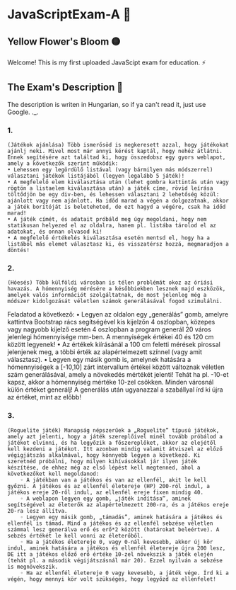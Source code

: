 # JavaScriptExam-A 🔱
## Yellow Flower's Bloom 🟡
Welcome! This is my first uploaded JavaScipt exam for education. ⚡️
## The Exam's Description 🌟
The description is writen in Hungarian, so if ya can't read it, just use Google. ._.
### 1. 
    (Játékok ajánlása) Több ismerősöd is megkeresett azzal, hogy játékokat ajánlj neki. Mivel most már annyi kérést kaptál, hogy nehéz átlátni. Ennek segítésére azt találtad ki, hogy összedobsz egy gyors weblapot, amely a következők szerint működik:
    • Lehessen egy legördülő listával (vagy bármilyen más módszerrel) választani játékok listájából (legyen legalább 5 játék)!
    • A megfelelő elem kiválasztása után (lehet gombra kattintás után vagy rögtön a listaelem kiválasztása után) a játék címe, rövid leírása töltődjön be egy div-ben, és lehessen választani 2 lehetőség közül: ajánlott vagy nem ajánlott. Ha időd marad a végén a dolgozatnak, akkor a játék borítóját is beleteheted, de ezt hagyd a végére, csak ha időd marad!
    • A játék címét, és adatait próbáld meg úgy megoldani, hogy nem statikusan helyezed el az oldalra, hanem pl. listába tárolod el az adatokat, és onnan olvasod ki!
    • A megfelelő értékelés kiválasztása esetén mentsd el, hogy ha a listából más elemet választasz ki, és visszatérsz hozzá, megmaradjon a döntés!
### 2.
    (Hóesés) Több külföldi városban is télen problémát okoz az óriási havazás. A hómennyiség mérésére a későbbiekben lesznek majd eszközök, amelyek valós információt szolgáltatnak, de most jelenleg még a módszer kidolgozását véletlen számok generálásával fogod szimulálni.
Feladatod a következő:
    • Legyen az oldalon egy „generálás” gomb, amelyre kattintva Bootstrap rács segítségével kis kijelzőn 4 oszlopban, közepes vagy nagyobb kijelző esetén 4 oszlopban a program generál 20 város jelenlegi hómennyisége mm-ben. A mennyiségek értékei 40 és 120 cm között legyenek!
    • Az értékek kiírásánál a 100 cm feletti mérések pirossal jelenjenek meg, a többi érték az alapértelmezett színnel (vagy amit választasz).
    • Legyen egy másik gomb is, amelynek hatására a hómennyiségek a [-10,10] zárt intervallum értékei között változnak véletlen szám generálásával, amely a növekedés mértékét jelenti! Tehát ha pl. -10-et kapsz, akkor a hómennyiség mértéke 10-zel csökken. Minden városnál külön értéket generálj! A generálás után ugyanazzal a szabállyal írd ki újra az értéket, mint az előbb!
### 3. 
    (Roguelite játék) Manapság népszerűek a „Roguelite” típusú játékok, amely azt jelenti, hogy a játék szereplőivel minél tovább próbálod a játékot elvinni, és ha legyőzik a főszereplőket, akkor az elejétől kell kezdeni a játékot. Itt azonban mindig valamit átviszel az előző végigjátszás alkalmával, hogy könnyebb legyen a következő. Ki szeretnéd próbálni, hogy milyen kihívásokkal jár ilyen játék készítése, de ehhez még az első lépést kell megtenned, ahol a következőket kell megoldanod:
        ◦ A játékban van a játékos és van az ellenfél, akit le kell győzni. A játékos és az ellenfél életereje (HP) 200-ról indul, a játékos ereje 20-ről indul, az ellenfél ereje fixen mindig 40.
        ◦ A weblapon legyen egy gomb, „játék indítása”, aminek segítségével az életerők az alapértelmezett 200-ra, és a játékos ereje 20-ra lesz állítva.
        ◦ Legyen egy másik gomb, „támadás”, aminek hatására a játékos és ellenfél is támad. Mind a játékos és az ellenfél sebzése véletlen számmal lesz generálva erő és erő*2 között (határokat beleértve). A sebzés értékét le kell vonni az életerőből.
        ◦ Ha a játékos életereje 0, vagy 0-nál kevesebb, akkor új kör indul, aminek hatására a játékos és ellenfél életereje újra 200 lesz, DE itt a játékos előző erő értéke 10-zel növekszik a játék elején (tehát pl. a második végijátszásnál már 20). Ezzel nyilván a sebzése is megnövekszik.
        ◦ Ha az ellenfél életereje 0 vagy kevesebb, a játék vége. Írd ki a végén, hogy mennyi kör volt szükséges, hogy legyőzd az ellenfelet!
